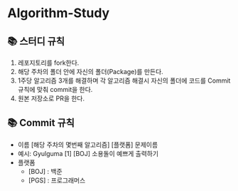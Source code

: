 # Algorithm-Study

## 📚 스터디 규칙


1. 레포지토리를 fork한다.
2. 해당 주차의 폴더 안에 자신의 폴더(Package)를 만든다.
3. 1주당 알고리즘 3개를 해결하며 각 알고리즘 해결시 자신의 폴더에 코드를 Commit 규칙에 맞춰 commit을 한다.
4. 원본 저장소로 PR을 한다.

## 📚 Commit 규칙


- 이름 [해당 주차의 몇번째 알고리즘] [플랫폼] 문제이름
- 예시: Gyulguma [1] [BOJ] 소용돌이 예쁘게 출력하기
- 플랫폼
    - [BOJ] : 백준
    - [PGS] : 프로그래머스
